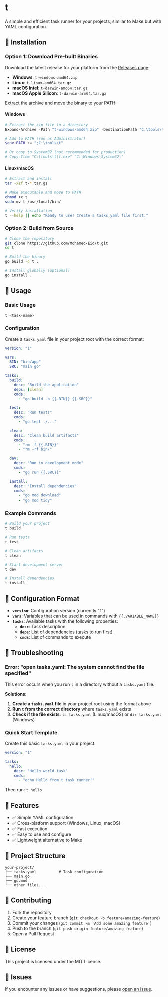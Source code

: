 # t

A simple and efficient task runner for your projects, similar to Make but with YAML configuration.

## 🚀 Installation

### Option 1: Download Pre-built Binaries

Download the latest release for your platform from the [Releases page](https://github.com/Mohamed-Eid/t/releases):

- **Windows**: `t-windows-amd64.zip`
- **Linux**: `t-linux-amd64.tar.gz`
- **macOS Intel**: `t-darwin-amd64.tar.gz`
- **macOS Apple Silicon**: `t-darwin-arm64.tar.gz`

Extract the archive and move the binary to your PATH:

#### Windows

```powershell
# Extract the zip file to a directory
Expand-Archive -Path "t-windows-amd64.zip" -DestinationPath "C:\tools\t"

# Add to PATH (run as Administrator)
$env:PATH += ";C:\tools\t"

# Or copy to System32 (not recommended for production)
# Copy-Item "C:\tools\t\t.exe" "C:\Windows\System32\"
```

#### Linux/macOS

```bash
# Extract and install
tar -xzf t-*.tar.gz

# Make executable and move to PATH
chmod +x t
sudo mv t /usr/local/bin/

# Verify installation
t --help || echo "Ready to use! Create a tasks.yaml file first."
```

### Option 2: Build from Source

```bash
# Clone the repository
git clone https://github.com/Mohamed-Eid/t.git
cd t

# Build the binary
go build -o t .

# Install globally (optional)
go install .
```

## 📖 Usage

### Basic Usage

```bash
t <task-name>
```

### Configuration

Create a `tasks.yaml` file in your project root with the correct format:

```yaml
version: "1"

vars:
  BIN: "bin/app"
  SRC: "main.go"

tasks:
  build:
    desc: "Build the application"
    deps: [clean]
    cmds:
      - "go build -o {{.BIN}} {{.SRC}}"

  test:
    desc: "Run tests"
    cmds:
      - "go test ./..."

  clean:
    desc: "Clean build artifacts"
    cmds:
      - "rm -f {{.BIN}}"
      - "rm -rf bin/"

  dev:
    desc: "Run in development mode"
    cmds:
      - "go run {{.SRC}}"

  install:
    desc: "Install dependencies"
    cmds:
      - "go mod download"
      - "go mod tidy"
```

### Example Commands

```bash
# Build your project
t build

# Run tests
t test

# Clean artifacts
t clean

# Start development server
t dev

# Install dependencies
t install
```

## 🔧 Configuration Format

- **`version`**: Configuration version (currently "1")
- **`vars`**: Variables that can be used in commands with `{{.VARIABLE_NAME}}`
- **`tasks`**: Available tasks with the following properties:
  - **`desc`**: Task description
  - **`deps`**: List of dependencies (tasks to run first)
  - **`cmds`**: List of commands to execute

## 🚨 Troubleshooting

### Error: "open tasks.yaml: The system cannot find the file specified"

This error occurs when you run `t` in a directory without a `tasks.yaml` file.

**Solutions:**

1. **Create a `tasks.yaml` file** in your project root using the format above
2. **Run `t` from the correct directory** where `tasks.yaml` exists
3. **Check if the file exists**: `ls tasks.yaml` (Linux/macOS) or `dir tasks.yaml` (Windows)

### Quick Start Template

Create this basic `tasks.yaml` in your project:

```yaml
version: "1"

tasks:
  hello:
    desc: "Hello world task"
    cmds:
      - "echo Hello from t task runner!"
```

Then run: `t hello`

## 🔧 Features

- ✅ Simple YAML configuration
- ✅ Cross-platform support (Windows, Linux, macOS)
- ✅ Fast execution
- ✅ Easy to use and configure
- ✅ Lightweight alternative to Make

## 📁 Project Structure

```
your-project/
├── tasks.yaml          # Task configuration
├── main.go
├── go.mod
└── other files...
```

## 🤝 Contributing

1. Fork the repository
2. Create your feature branch (`git checkout -b feature/amazing-feature`)
3. Commit your changes (`git commit -m 'Add some amazing feature'`)
4. Push to the branch (`git push origin feature/amazing-feature`)
5. Open a Pull Request

## 📄 License

This project is licensed under the MIT License.

## 🐛 Issues

If you encounter any issues or have suggestions, please [open an issue](https://github.com/Mohamed-Eid/t/issues).
